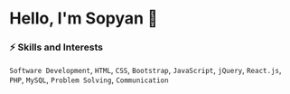 # Hello, I'm Sopyan 👋

### ⚡️ Skills and Interests
`Software Development`, `HTML`, `CSS`, `Bootstrap`, `JavaScript`, `jQuery`, `React.js`, `PHP`, `MySQL`, `Problem Solving`, `Communication`
